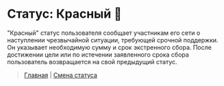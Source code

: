 # Статус: Красный 🔴

"Красный" статус пользователя сообщает участникам его сети о наступлении чрезвычайной ситуации, требующей срочной поддержки. Он указывает необходимую сумму и срок экстренного сбора. После достижении цели или по истечении заявленного срока сбора пользователь возвращается на свой предыдущий статус.

> [Главная](../index.md) |
> [Смена статуса](../actions/change_status.md)
